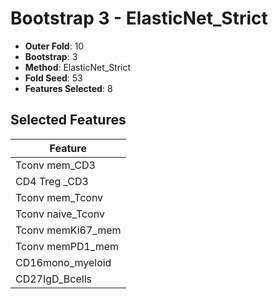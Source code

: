 # Bootstrap 3 - ElasticNet_Strict

- **Outer Fold**: 10
- **Bootstrap**: 3
- **Method**: ElasticNet_Strict
- **Fold Seed**: 53
- **Features Selected**: 8

## Selected Features

| Feature |
|---------|
| Tconv mem_CD3 |
| CD4 Treg _CD3 |
| Tconv mem_Tconv |
| Tconv naive_Tconv |
| Tconv memKi67_mem |
| Tconv memPD1_mem |
| CD16mono_myeloid |
| CD27IgD_Bcells |

